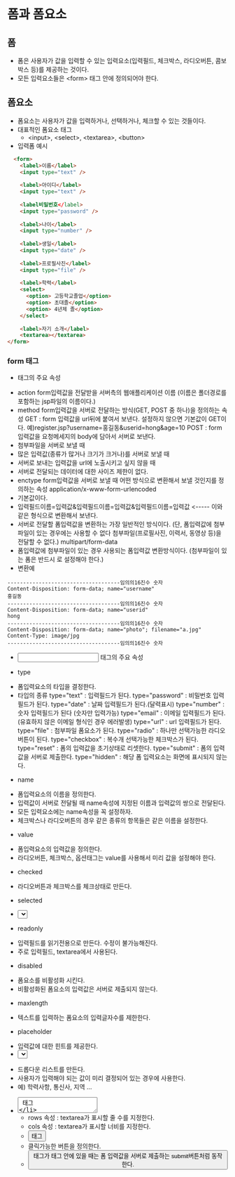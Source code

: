 # 폼과 폼요소
## 폼
- 폼은 사용자가 값을 입력할 수 있는 입력요소(입력필드, 체크박스, 라디오버튼, 콤보박스 등)를 제공하는 것이다.
- 모든 입력요소들은 &lt;form&gt; 태그 안에 정의되어야 한다.

## 폼요소
- 폼요소는 사용자가 값을 입력하거나, 선택하거나, 체크할 수 있는 것들이다.
- 대표적인 폼요소 태그
  + &lt;input&gt;, &lt;select&gt;, &lt;textarea&gt;, &lt;button&gt;
- 입력폼 예시
```html
  <form>
    <label>이름</label>
    <input type="text" />
    
    <label>아이디</label>
    <input type="text" />		
    
    <label비밀번호</label>
    <input type="password" />
    
    <label>나이</label>
    <input type="number" />
    
    <label>생일</label>
    <input type="date" />
    
    <label>프로필사진</label>
    <input type="file" />
    
    <label>학력</label>
    <select>
      <option> 고등학교졸업</option>
      <option> 초대졸</option>
      <option> 4년제 졸</option>
    </select>
    
    <label>자기 소개</label>
    <textarea></textarea>
</form>
```

### form 태그
- <form> 태그의 주요 속성
* action
form입력값을 전달받을 서버측의 웹애플리케이션 이름
(이름은 폴더경로를 포함하는 jsp파일의 이름이다.)
* method
form입력값을 서버로 전달하는 방식(GET, POST 중 하나)을 정의하는 속성
GET  : form 입력값을 url뒤에 붙여서 보낸다.
설정하지 않으면 기본값이 GET이다.
예)register.jsp?username=홍길동&userid=hong&age=10
POST : form 입력값을 요청메세지의 body에 담아서 서버로 보낸다.
* 첨부파일을 서버로 보낼 때
* 많은 입력값(종류가 많거나 크기가 크거나)를 서버로 보낼 때
* 서버로 보내는 입력값을 url에 노출시키고 싶지 않을 때 
* 서버로 전달되는 데이터에 대한 사이즈 제한이 없다.
* enctype
form입력값을 서버로 보낼 때 어떤 방식으로 변환해서 보낼 것인지를 정의하는 속성
application/x-www-form-urlencoded 
* 기본값이다.
* 입력필드이름=입력값&입력필드이름=입력값&입력필드이름=입력값 <----- 이와 같은 형식으로 변환해서 보낸다.
* 서버로 전달할 폼입력값을 변환하는 가장 일반적인 방식이다.
(단, 폼입력값에 첨부파일이 있는 경우에는 사용할 수 없다
       첨부파일(프로필사진, 이력서, 동영상 등)을 전달할 수 없다.)
multipart/form-data  
* 폼입력값에 첨부파일이 있는 경우 사용되는 폼입력값 변환방식이다.
(첨부파일이 있는 폼은 반드시 <form method="post" enctype="multipart/form-data">로 설정해야 한다.)
* 변환예
```
------------------------------------임의의16진수 숫자
Content-Disposition: form-data; name="username"
홍길동 
------------------------------------임의의16진수 숫자       
Content-Disposition: form-data; name="userid"
hong
------------------------------------임의의16진수 숫자
Content-Disposition: form-data; name="photo"; filename="a.jpg"
Content-Type: image/jpg
------------------------------------임의의16진수 숫자
```
- <input> 태그의 주요 속성
* type
- 폼입력요소의 타입을 결정한다.
- 타입의 종류
type="text"		: 입력필드가 된다.
type="password"		: 비밀번호 입력필드가 된다.
type="date"		: 날짜 입력필드가 된다.(달력표시)
type="number"		: 숫자 입력필드가 된다 (숫자만 입력가능)
type="email"		: 이메일 입력필드가 된다.(유효하지 않은 이메일 형식인 경우 에러발생)
type="url"		: url 입력필드가 된다.
type="file"		: 첨부파일 폼요소가 된다.
type="radio"		: 하나만 선택가능한 라디오 버튼이 된다.
type="checkbox"		: 복수개 선택가능한 체크박스가 된다.
type="reset"		: 폼의 입력값을 초기상태로 리셋한다.
type="submit"		: 폼의 입력값을 서버로 제출한다.
type="hidden"		: 해당 폼 입력요소는 화면에 표시되지 않는다.
* name
- 폼입력요소의 이름을 정의한다.
- 입력값이 서버로 전달될 때 name속성에 지정된 이름과 입력값의 쌍으로 전달된다.
- 모든 입력요소에는 name속성을 꼭 설정하자.
- 체크박스나 라디오버튼의 경우 같은 종류의 항목들은 같은 이름을 설정한다.
* value
- 폼입력요소의 입력값을 정의한다.
- 라디오버튼, 체크박스, 옵션태그는 value를 사용해서 미리 값을 설정해야 한다. 
* checked
- 라디오버튼과 체크박스를 체크상태로 만든다.
* selected
- <select>태그의 특정 옵션을 선택된 상태로 만든다.
* readonly
- 입력필드를 읽기전용으로 만든다. 수정이 불가능해진다.
- 주로 입력필드, textarea에서 사용된다.
* disabled
- 폼요소를 비활성화 시킨다.
- 비활성화된 폼요소의 입력값은 서버로 제출되지 않는다.
* maxlength
- 텍스트를 입력하는 폼요소의 입력글자수를 제한한다.
* placeholder
- 입력값에 대한 힌트를 제공한다.
- <select> 태그
* 드롭다운 리스트를 만든다.
* 사용자가 입력해야 되는 값이 미리 결정되어 있는 경우에 사용한다.
* 예) 학력사항, 통신사, 지역 ...
- <textarea> 태그
* 여러 줄의 텍스트가 입력 가능한 입력필드이다.
* <textarea>에 입력값을 정의할 때는 value를 사용하지 않는다.
<textarea>미리 정의할 입력값</textarea>
* rows 속성 : textarea가 표시할 줄 수를 지정한다.
* cols 속성 : textarea가 표시할 너비를 지정한다.
- <button> 태그
* 클릭가능한 버튼을 정의한다.
* <button> 태그가 <form>태그 안에 있을 때는 
폼 입력값을 서버로 제출하는 submit버튼처럼 동작한다.









